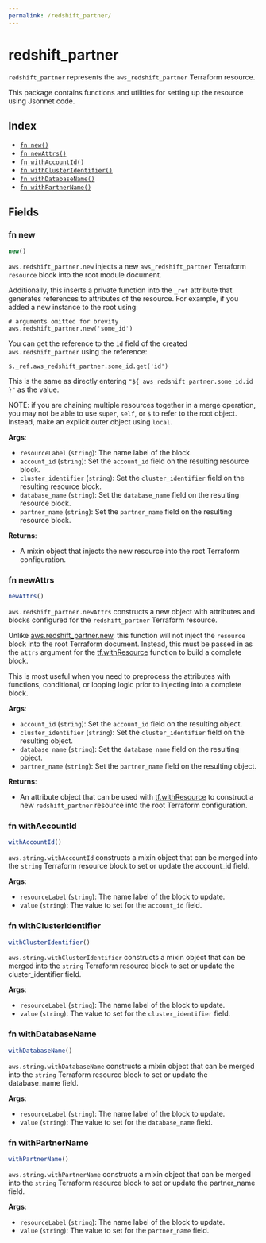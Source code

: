 ```yaml
---
permalink: /redshift_partner/
---
```


# redshift_partner

`redshift_partner` represents the `aws_redshift_partner` Terraform resource.



This package contains functions and utilities for setting up the resource using Jsonnet code.


## Index

* [`fn new()`](#fn-new)
* [`fn newAttrs()`](#fn-newattrs)
* [`fn withAccountId()`](#fn-withaccountid)
* [`fn withClusterIdentifier()`](#fn-withclusteridentifier)
* [`fn withDatabaseName()`](#fn-withdatabasename)
* [`fn withPartnerName()`](#fn-withpartnername)

## Fields

### fn new

```ts
new()
```


`aws.redshift_partner.new` injects a new `aws_redshift_partner` Terraform `resource`
block into the root module document.

Additionally, this inserts a private function into the `_ref` attribute that generates references to attributes of the
resource. For example, if you added a new instance to the root using:

    # arguments omitted for brevity
    aws.redshift_partner.new('some_id')

You can get the reference to the `id` field of the created `aws.redshift_partner` using the reference:

    $._ref.aws_redshift_partner.some_id.get('id')

This is the same as directly entering `"${ aws_redshift_partner.some_id.id }"` as the value.

NOTE: if you are chaining multiple resources together in a merge operation, you may not be able to use `super`, `self`,
or `$` to refer to the root object. Instead, make an explicit outer object using `local`.

**Args**:
  - `resourceLabel` (`string`): The name label of the block.
  - `account_id` (`string`): Set the `account_id` field on the resulting resource block.
  - `cluster_identifier` (`string`): Set the `cluster_identifier` field on the resulting resource block.
  - `database_name` (`string`): Set the `database_name` field on the resulting resource block.
  - `partner_name` (`string`): Set the `partner_name` field on the resulting resource block.

**Returns**:
- A mixin object that injects the new resource into the root Terraform configuration.


### fn newAttrs

```ts
newAttrs()
```


`aws.redshift_partner.newAttrs` constructs a new object with attributes and blocks configured for the `redshift_partner`
Terraform resource.

Unlike [aws.redshift_partner.new](#fn-new), this function will not inject the `resource`
block into the root Terraform document. Instead, this must be passed in as the `attrs` argument for the
[tf.withResource](https://github.com/tf-libsonnet/core/tree/main/docs#fn-withresource) function to build a complete block.

This is most useful when you need to preprocess the attributes with functions, conditional, or looping logic prior to
injecting into a complete block.

**Args**:
  - `account_id` (`string`): Set the `account_id` field on the resulting object.
  - `cluster_identifier` (`string`): Set the `cluster_identifier` field on the resulting object.
  - `database_name` (`string`): Set the `database_name` field on the resulting object.
  - `partner_name` (`string`): Set the `partner_name` field on the resulting object.

**Returns**:
  - An attribute object that can be used with [tf.withResource](https://github.com/tf-libsonnet/core/tree/main/docs#fn-withresource) to construct a new `redshift_partner` resource into the root Terraform configuration.


### fn withAccountId

```ts
withAccountId()
```

`aws.string.withAccountId` constructs a mixin object that can be merged into the `string`
Terraform resource block to set or update the account_id field.



**Args**:
  - `resourceLabel` (`string`): The name label of the block to update.
  - `value` (`string`): The value to set for the `account_id` field.


### fn withClusterIdentifier

```ts
withClusterIdentifier()
```

`aws.string.withClusterIdentifier` constructs a mixin object that can be merged into the `string`
Terraform resource block to set or update the cluster_identifier field.



**Args**:
  - `resourceLabel` (`string`): The name label of the block to update.
  - `value` (`string`): The value to set for the `cluster_identifier` field.


### fn withDatabaseName

```ts
withDatabaseName()
```

`aws.string.withDatabaseName` constructs a mixin object that can be merged into the `string`
Terraform resource block to set or update the database_name field.



**Args**:
  - `resourceLabel` (`string`): The name label of the block to update.
  - `value` (`string`): The value to set for the `database_name` field.


### fn withPartnerName

```ts
withPartnerName()
```

`aws.string.withPartnerName` constructs a mixin object that can be merged into the `string`
Terraform resource block to set or update the partner_name field.



**Args**:
  - `resourceLabel` (`string`): The name label of the block to update.
  - `value` (`string`): The value to set for the `partner_name` field.

